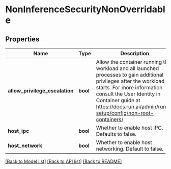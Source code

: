 # NonInferenceSecurityNonOverridable

## Properties
Name | Type | Description | Notes
------------ | ------------- | ------------- | -------------
**allow_privilege_escalation** | **bool** | Allow the container running the workload and all launched processes to gain additional privileges after the workload starts. For more information consult the User Identity in Container guide at https://docs.run.ai/admin/runai-setup/config/non-root-containers/ | [optional] 
**host_ipc** | **bool** | Whether to enable host IPC. Defaults to false. | [optional] 
**host_network** | **bool** | Whether to enable host networking. Default to false. | [optional] 

[[Back to Model list]](../README.md#documentation-for-models) [[Back to API list]](../README.md#documentation-for-api-endpoints) [[Back to README]](../README.md)

